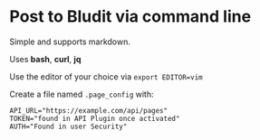 # Post to Bludit via command line
Simple and supports markdown. 

Uses **bash**, **curl**, **jq**

Use the editor of your choice via `export EDITOR=vim`

Create a file named `.page_config` with:

```
API_URL="https://example.com/api/pages"
TOKEN="found in API Plugin once activated"
AUTH="Found in user Security"
```
